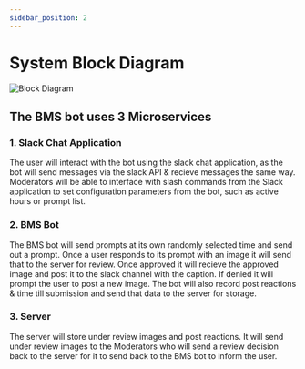 ```yaml
---
sidebar_position: 2
---
```


# System Block Diagram

![Block Diagram](https://cdn.discordapp.com/attachments/1158176482569494568/1158176510864281670/BMS_Block_Diagram.png?ex=651b4b6e&is=6519f9ee&hm=62360592131a751e85cd11d0414f710a81d8990f70bf611f2b6af5c1ba04224a&)

## The BMS bot uses 3 Microservices  

### 1. Slack Chat Application  
The user will interact with the bot using the slack chat application, as the bot will send messages via the slack API & recieve messages the same way. Moderators will be able to interface with slash commands from the Slack application to set configuration parameters from the bot, such as active hours or prompt list.
  
### 2. BMS Bot
The BMS bot will send prompts at its own randomly selected time and send out a prompt. Once a user responds to its prompt with an image it will send that to the server for review. Once approved it will recieve the approved image and post it to the slack channel with the caption. If denied it will prompt the user to post a new image. The bot will also record post reactions & time till submission and send that data to the server for storage.  
  
### 3. Server
The server will store under review images and post reactions. It will send under review images to the Moderators who will send a review decision back to the server for it to send back to the BMS bot to inform the user.
